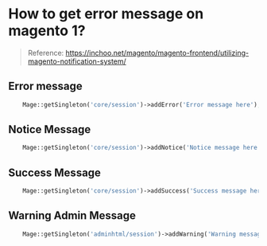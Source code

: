 # How to get error message on magento 1?
> Reference: https://inchoo.net/magento/magento-frontend/utilizing-magento-notification-system/

## Error message
```php
    Mage::getSingleton('core/session')->addError('Error message here');
```

## Notice Message
```php
    Mage::getSingleton('core/session')->addNotice('Notice message here');
```

## Success Message
```php
    Mage::getSingleton('core/session')->addSuccess('Success message here');
```

## Warning Admin Message
```php
    Mage::getSingleton('adminhtml/session')->addWarning('Warning message here');
```
